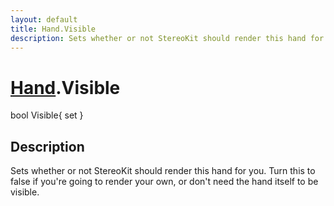 ```yaml
---
layout: default
title: Hand.Visible
description: Sets whether or not StereoKit should render this hand for you. Turn this to false if you're going to render your own, or don't need the hand itself to be visible.
---
```

# [Hand]({{site.url}}/Pages/Reference/Hand.html).Visible

<div class='signature' markdown='1'>
bool Visible{ set }
</div>

## Description
Sets whether or not StereoKit should render this hand
for you. Turn this to false if you're going to render your own,
or don't need the hand itself to be visible.

